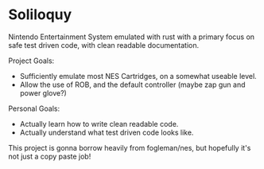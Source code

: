 # Soliloquy
Nintendo Entertainment System emulated with rust with a primary focus on
safe test driven code, with clean readable documentation.


Project Goals:
  - Sufficiently emulate most NES Cartridges, on a somewhat useable level.
  - Allow the use of ROB, and the default controller (maybe zap gun and power glove?)
  
  
Personal Goals:
  - Actually learn how to write clean readable code.
  - Actually understand what test driven code looks like.


This project is gonna borrow heavily from fogleman/nes, but hopefully it's not just a copy paste job!
